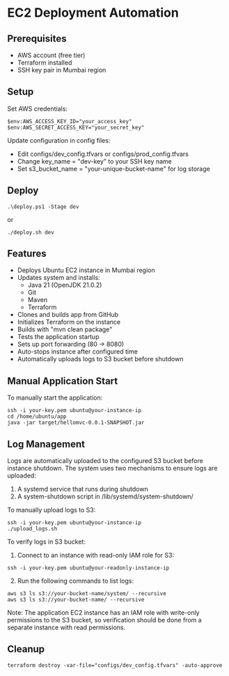 # EC2 Deployment Automation

## Prerequisites
- AWS account (free tier)
- Terraform installed
- SSH key pair in Mumbai region

## Setup
Set AWS credentials:
```
$env:AWS_ACCESS_KEY_ID="your_access_key"
$env:AWS_SECRET_ACCESS_KEY="your_secret_key"
```

Update configuration in config files:
- Edit configs/dev_config.tfvars or configs/prod_config.tfvars
- Change key_name = "dev-key" to your SSH key name
- Set s3_bucket_name = "your-unique-bucket-name" for log storage

## Deploy
```
.\deploy.ps1 -Stage dev
```
or
```
./deploy.sh dev
```

## Features
- Deploys Ubuntu EC2 instance in Mumbai region
- Updates system and installs:
  - Java 21 (OpenJDK 21.0.2)
  - Git
  - Maven
  - Terraform
- Clones and builds app from GitHub
- Initializes Terraform on the instance
- Builds with "mvn clean package"
- Tests the application startup
- Sets up port forwarding (80 → 8080)
- Auto-stops instance after configured time
- Automatically uploads logs to S3 bucket before shutdown

## Manual Application Start
To manually start the application:
```
ssh -i your-key.pem ubuntu@your-instance-ip
cd /home/ubuntu/app
java -jar target/hellomvc-0.0.1-SNAPSHOT.jar
```

## Log Management
Logs are automatically uploaded to the configured S3 bucket before instance shutdown. The system uses two mechanisms to ensure logs are uploaded:

1. A systemd service that runs during shutdown
2. A system-shutdown script in /lib/systemd/system-shutdown/

To manually upload logs to S3:

```
ssh -i your-key.pem ubuntu@your-instance-ip
./upload_logs.sh
```

To verify logs in S3 bucket:
1. Connect to an instance with read-only IAM role for S3:
```
ssh -i your-key.pem ubuntu@your-readonly-instance-ip
```

2. Run the following commands to list logs:
```
aws s3 ls s3://your-bucket-name/system/ --recursive
aws s3 ls s3://your-bucket-name/ --recursive
```

Note: The application EC2 instance has an IAM role with write-only permissions to the S3 bucket, so verification should be done from a separate instance with read permissions.

## Cleanup
```
terraform destroy -var-file="configs/dev_config.tfvars" -auto-approve
```